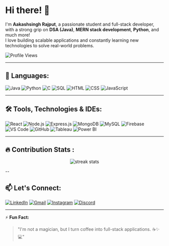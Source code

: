# Hi there! 👋

I'm **Aakashsingh Rajput**, a passionate student and full-stack developer, with a strong grip on **DSA (Java)**, **MERN stack development**, **Python**, and much more!  
I love building scalable applications and constantly learning new technologies to solve real-world problems.

![Profile Views](https://komarev.com/ghpvc/?username=Aakashsingh-Rajput&color=blue)

---

## 🚀 Languages:

![Java](https://img.shields.io/badge/Java-ED8B00?style=for-the-badge&logo=java&logoColor=white)
![Python](https://img.shields.io/badge/Python-3776AB?style=for-the-badge&logo=python&logoColor=white)
![C](https://img.shields.io/badge/C-00599C?style=for-the-badge&logo=c&logoColor=white)
![SQL](https://img.shields.io/badge/SQL-4479A1?style=for-the-badge&logo=postgresql&logoColor=white)
![HTML](https://img.shields.io/badge/HTML5-E34F26?style=for-the-badge&logo=html5&logoColor=white)
![CSS](https://img.shields.io/badge/CSS3-1572B6?style=for-the-badge&logo=css3&logoColor=white)
![JavaScript](https://img.shields.io/badge/JavaScript-F7DF1E?style=for-the-badge&logo=javascript&logoColor=black)

---

## 🛠️ Tools, Technologies & IDEs:

![React](https://img.shields.io/badge/React-61DAFB?style=for-the-badge&logo=react&logoColor=black)
![Node.js](https://img.shields.io/badge/Node.js-339933?style=for-the-badge&logo=nodedotjs&logoColor=white)
![Express.js](https://img.shields.io/badge/Express.js-404D59?style=for-the-badge)
![MongoDB](https://img.shields.io/badge/MongoDB-47A248?style=for-the-badge&logo=mongodb&logoColor=white)
![MySQL](https://img.shields.io/badge/MySQL-00758F?style=for-the-badge&logo=mysql&logoColor=white)
![Firebase](https://img.shields.io/badge/Firebase-ffca28?style=for-the-badge&logo=firebase&logoColor=black)
![VS Code](https://img.shields.io/badge/VS_Code-007ACC?style=for-the-badge&logo=visual%20studio%20code&logoColor=white)
![GitHub](https://img.shields.io/badge/GitHub-181717?style=for-the-badge&logo=github&logoColor=white)
![Tableau](https://img.shields.io/badge/Tableau-E97627?style=for-the-badge&logo=tableau&logoColor=white)
![Power BI](https://img.shields.io/badge/Power_BI-0288D1?style=for-the-badge&logo=power-bi&logoColor=white)

---

## 🔥 Contribution Stats :

<p align="center">
  <img src="https://github-readme-streak-stats.herokuapp.com?user=Aakashsingh-Rajput&theme=black-ice&hide_border=true&stroke=0000&background=060A0CD0&count_private=true" alt="streak stats"/>
</p>


--

## 📫 Let's Connect:

[![LinkedIn](https://img.shields.io/badge/LinkedIn-0A66C2?style=for-the-badge&logo=linkedin&logoColor=white)](https://www.linkedin.com/in/aakashsingh-rajput-5459bb25a)
[![Gmail](https://img.shields.io/badge/Gmail-D14836?style=for-the-badge&logo=gmail&logoColor=white)](mailto:aakashrajput.amcec@gmail.com)
[![Instagram](https://img.shields.io/badge/Instagram-E4405F?style=for-the-badge&logo=instagram&logoColor=white)](https://instagram.com/aakash_rajput_2710)
[![Discord](https://img.shields.io/badge/Discord-7289DA?style=for-the-badge&logo=discord&logoColor=white)](https://discord.gg/aakashrajput)

---

⚡ **Fun Fact:**  
> "I'm not a magician, but I turn coffee into full-stack applications. ☕✨💻"
